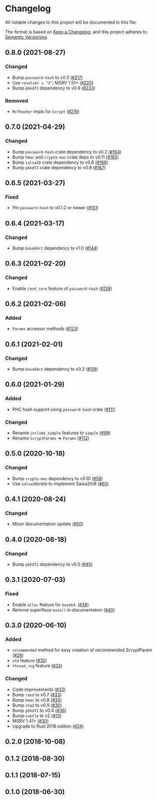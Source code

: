 # Changelog

All notable changes to this project will be documented in this file.

The format is based on [Keep a Changelog](https://keepachangelog.com/en/1.0.0/),
and this project adheres to [Semantic Versioning](https://semver.org/spec/v2.0.0.html).

## 0.8.0 (2021-08-27)
### Changed
- Bump `password-hash` to v0.3 ([#217])
- Use `resolver = "2"`; MSRV 1.51+ ([#220])
- Bump `pbkdf2` dependency to v0.9 ([#233])

### Removed
- `McfHasher` impls for `Scrypt` ([#219])

[#217]: https://github.com/RustCrypto/password-hashing/pull/217
[#219]: https://github.com/RustCrypto/password-hashing/pull/219
[#220]: https://github.com/RustCrypto/password-hashing/pull/220
[#233]: https://github.com/RustCrypto/password-hashing/pull/233

## 0.7.0 (2021-04-29)
### Changed
- Bump `password-hash` crate dependency to v0.2 ([#164])
- Bump `hmac` and `crypto-mac` crate deps to v0.11 ([#165])
- Bump `salsa20` crate dependency to v0.8 ([#166])
- Bump `pbkdf2` crate dependency to v0.8 ([#167])

[#164]: https://github.com/RustCrypto/password-hashing/pull/164
[#165]: https://github.com/RustCrypto/password-hashing/pull/165
[#166]: https://github.com/RustCrypto/password-hashing/pull/166
[#167]: https://github.com/RustCrypto/password-hashing/pull/167

## 0.6.5 (2021-03-27)
### Fixed
- Pin `password-hash` to v0.1.2 or newer ([#151])

[#151]: https://github.com/RustCrypto/password-hashing/pull/151

## 0.6.4 (2021-03-17)
### Changed
- Bump `base64ct` dependency to v1.0 ([#144])

[#144]: https://github.com/RustCrypto/password-hashing/pull/144

## 0.6.3 (2021-02-20)
### Changed
- Enable `rand_core` feature of `password-hash` ([#139])

[#139]: https://github.com/RustCrypto/password-hashing/pull/139

## 0.6.2 (2021-02-06)
### Added
- `Params` accessor methods ([#123])

[#123]: https://github.com/RustCrypto/password-hashing/pull/123

## 0.6.1 (2021-02-01)
### Changed
- Bump `base64ct` dependency to v0.2 ([#119])

[#119]: https://github.com/RustCrypto/password-hashing/pull/119

## 0.6.0 (2021-01-29)
### Added
- PHC hash support using `password-hash` crate ([#111])

### Changed
- Rename `include_simple` features to `simple` ([#99])
- Rename `ScryptParams` => `Params` ([#112])

[#99]: https://github.com/RustCrypto/password-hashing/pull/99
[#111]: https://github.com/RustCrypto/password-hashing/pull/111
[#112]: https://github.com/RustCrypto/password-hashing/pull/112

## 0.5.0 (2020-10-18)
### Changed
- Bump `crypto-mac` dependency to v0.10 ([#58])
- Use `salsa20`crate to implement Salsa20/8 ([#60])

[#60]: https://github.com/RustCrypto/password-hashing/pull/60
[#58]: https://github.com/RustCrypto/password-hashing/pull/58

## 0.4.1 (2020-08-24)
### Changed
- Minor documentation update ([#50])

[#50]: https://github.com/RustCrypto/password-hashing/pull/50

## 0.4.0 (2020-08-18)
### Changed
- Bump `pbkdf2` dependency to v0.5 ([#45])

[#45]: https://github.com/RustCrypto/password-hashing/pull/45

## 0.3.1 (2020-07-03)
### Fixed
- Enable `alloc` feature for `base64`. ([#38])
- Remove superflous `main()` in documentation ([#40]) 

[#38]: https://github.com/RustCrypto/password-hashing/pull/38
[#40]: https://github.com/RustCrypto/password-hashing/pull/40

## 0.3.0 (2020-06-10)
### Added
- `recommended` method for easy creation of recommended ScryptParam ([#28])
- `std` feature ([#32])
- `thread_rng` feature ([#33])

### Changed
- Code improvements ([#33])
- Bump `rand` to v0.7 ([#33])
- Bump `hmac` to v0.8 ([#30])
- Bump `sha2` to v0.9 ([#30])
- Bump `pbkdf2` to v0.4 ([#36])
- Bump `subtle` to v2 ([#13])
- MSRV 1.41+ ([#30])
- Upgrade to Rust 2018 edition ([#24])

[#36]: https://github.com/RustCrypto/password-hashing/pull/36
[#33]: https://github.com/RustCrypto/password-hashing/pull/33
[#32]: https://github.com/RustCrypto/password-hashing/pull/32
[#30]: https://github.com/RustCrypto/password-hashing/pull/30
[#28]: https://github.com/RustCrypto/password-hashing/pull/28
[#24]: https://github.com/RustCrypto/password-hashing/pull/24
[#13]: https://github.com/RustCrypto/password-hashing/pull/13

## 0.2.0 (2018-10-08)

## 0.1.2 (2018-08-30)

## 0.1.1 (2018-07-15)

## 0.1.0 (2018-06-30)
